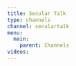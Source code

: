 ```yaml
---
title: Secular Talk
type: channels
channel: seculartalk
menu:
  main:
    parent: Channels
videos:
---
```

